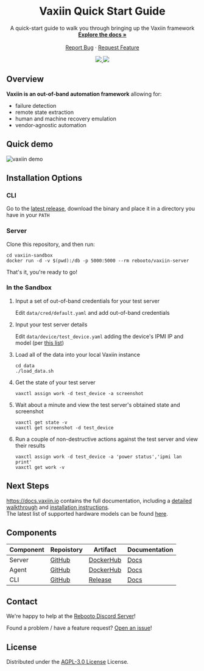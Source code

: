 <div id="top"></div>
<div align="center">
  <h1 align="center">Vaxiin Quick Start Guide</h1>

  <p align="center">
    A quick-start guide to walk you through bringing up the Vaxiin framework
    <br />
    <a href="https://docs.vaxiin.io"><strong>Explore the docs »</strong></a>
    <br />
    <br />
    <a href="https://github.com/rebootoio/vaxiin-sandbox/issues/new?assignees=&labels=bug&template=bug_report.md&title=">Report Bug</a>
    ·
    <a href="https://github.com/rebootoio/vaxiin-sandbox/issues/new?assignees=&labels=enhancement&template=feature_request.md&title=">Request Feature</a>
  </p>
  <a href='https://discord.gg/aEJ6qwcCGs'>
    <img src='https://img.shields.io/discord/813371439469297674?style=for-the-badge'>
  </a>
  <a href='https://github.com/rebootoio/vaxiin-sandbox/blob/main/LICENSE'>
    <img src='https://img.shields.io/github/license/rebootoio/vaxiin-sandbox?style=for-the-badge'>
  </a>
  <!--
  <p align="center">
    <b>Vaxiin is a cure for zombie server infections.</b><br/ >
    Or in more technical terms:
    <br />
    <b>Vaxiin is an out-of-band automation framework</b> allowing for:<br>
      failure detection<br />
      remote state extraction<br />
      human and machine recovery emulation<br />
    </ul>
  </p>
  -->
</div>

## Overview
**Vaxiin is an out-of-band automation framework** allowing for:  
- failure detection
- remote state extraction
- human and machine recovery emulation
- vendor-agnostic automation

## Quick demo

![vaxiin demo](https://www.vaxiin.io/assets/images/vaxctl_usage_33-945e1d8274c6b228e60374390c70ee90.gif)

## Installation Options

### CLI

Go to the [latest release](https://github.com/rebootoio/vaxctl/releases/latest), download the binary and place it in a directory you have in your `PATH`

### Server

Clone this repository, and then run:

```
cd vaxiin-sandbox
docker run -d -v $(pwd):/db -p 5000:5000 --rm rebooto/vaxiin-server
```

That's it, you're ready to go!

### In the Sandbox

1. Input a set of out-of-band credentials for your test server

   Edit `data/cred/default.yaml` and add out-of-band credentials

2. Input your test server details

   Edit `data/device/test_device.yaml` adding the device's IPMI IP and model (per [this list](https://docs.vaxiin.io/faq#what-models-do-you-support))

3. Load all of the data into your local Vaxiin instance

   ```
   cd data
   ./load_data.sh
   ```

4. Get the state of your test server

   ```
   vaxctl assign work -d test_device -a screenshot
   ```

5. Wait about a minute and view the test server's obtained state and screenshot

   ```
   vaxctl get state -v
   vaxctl get screenshot -d test_device
   ```

6. Run a couple of non-destructive actions against the test server and view their results

   ```
   vaxctl assign work -d test_device -a 'power status','ipmi lan print'
   vaxctl get work -v
   ```

## Next Steps

https://docs.vaxiin.io contains the full documentation, including a [detailed walkthrough](https://docs.vaxiin.io/getting-started/walkthrough)
and [installation instructions](https://docs.vaxiin.io/installation/overview).  
The latest list of supported hardware models can be found [here](https://docs.vaxiin.io/faq#what-models-do-you-support).

## Components
| Component | Repoistory | Artifact | Documentation |
|-----------|------------|----------|------|
| Server | [GitHub](https://github.com/rebootoio/vaxiin-server) | [DockerHub](https://hub.docker.com/repository/docker/rebooto/vaxiin-server) | [Docs](https://docs.vaxiin.io/configuration/server) |
| Agent | [GitHub](https://github.com/rebootoio/vaxiin-agent) | [DockerHub](https://hub.docker.com/repository/docker/rebooto/vaxiin-agent) | [Docs](https://docs.vaxiin.io/configuration/agent) |
| CLI | [GitHub](https://github.com/rebootoio/vaxctl)| [Release](https://github.com/rebootoio/vaxctl/releases) | [Docs](https://docs.vaxiin.io/configuration/cli) |

## Contact
We're happy to help at the [Rebooto Discord Server](https://discord.gg/aEJ6qwcCGs)!

Found a problem / have a feature request? [Open an issue](https://github.com/rebootoio/vaxiin-sandbox/issues)!

## License
Distributed under the [AGPL-3.0 License](https://github.com/rebootoio/vaxiin-sandbox/blob/main/LICENSE) License.
